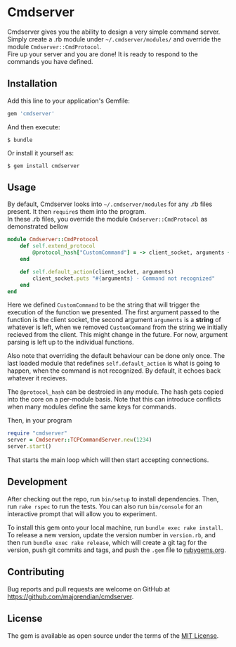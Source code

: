 # Cmdserver

Cmdserver gives you the ability to design a very simple command server.
Simply create a .rb module under `~/.cmdserver/modules/` and override the module `Cmdserver::CmdProtocol`.   
Fire up your server and you are done! It is ready to respond to the commands you have defined.

## Installation

Add this line to your application's Gemfile:

```ruby
gem 'cmdserver'
```

And then execute:

    $ bundle

Or install it yourself as:

    $ gem install cmdserver

## Usage

By default, Cmdserver looks into `~/.cmdserver/modules` for any .rb files present. It then `require`s them into the program.   
In these .rb files, you override the module `Cmdserver::CmdProtocol` as demonstrated bellow   

```ruby
module Cmdserver::CmdProtocol
    def self.extend_protocol
        @protocol_hash["CustomCommand"] = -> client_socket, arguments { client_socket.puts "You sent: #{arguments}" }
    end

    def self.default_action(client_socket, arguments)
        client_socket.puts "#{arguments} - Command not recognized"
    end
end
```

Here we defined `CustomCommand` to be the string that will trigger the execution of the function we presented.
The first argument passed to the function is the client socket, the second argument `arguments` is a __string__ of whatever
is left, when we removed `CustomCommand` from the string we initially recieved from the client. This might change in the future.
For now, argument parsing is left up to the individual functions.   

Also note that overriding the default behaviour can be done only once. The last loaded module that redefines `self.default_action` is what is going to happen, when the command is not recognized. By default, it echoes back whatever it recieves.   

The `@protocol_hash` can be destroied in any module. The hash gets copied into the core on a per-module basis. Note that this can introduce
conflicts when many modules define the same keys for commands.
    

Then, in your program
```ruby
require "cmdserver"
server = Cmdserver::TCPCommandServer.new(1234)
server.start()
```

That starts the main loop which will then start accepting connections.   

## Development

After checking out the repo, run `bin/setup` to install dependencies. Then, run `rake rspec` to run the tests. You can also run `bin/console` for an interactive prompt that will allow you to experiment.

To install this gem onto your local machine, run `bundle exec rake install`. To release a new version, update the version number in `version.rb`, and then run `bundle exec rake release`, which will create a git tag for the version, push git commits and tags, and push the `.gem` file to [rubygems.org](https://rubygems.org).

## Contributing

Bug reports and pull requests are welcome on GitHub at https://github.com/majorendian/cmdserver.


## License

The gem is available as open source under the terms of the [MIT License](http://opensource.org/licenses/MIT).

